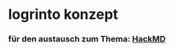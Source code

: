 # logrinto konzept

### für den austausch zum Thema: [HackMD](https://hackmd-ce.herokuapp.com/dDSWLPE0QcOAbBvw4JX6xQ)
